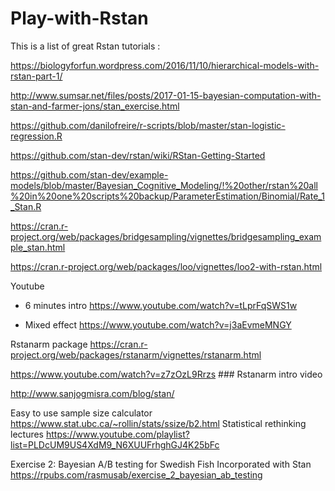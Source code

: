 # Play-with-Rstan

This is a list of great Rstan tutorials :

https://biologyforfun.wordpress.com/2016/11/10/hierarchical-models-with-rstan-part-1/

http://www.sumsar.net/files/posts/2017-01-15-bayesian-computation-with-stan-and-farmer-jons/stan_exercise.html

https://github.com/danilofreire/r-scripts/blob/master/stan-logistic-regression.R

https://github.com/stan-dev/rstan/wiki/RStan-Getting-Started

https://github.com/stan-dev/example-models/blob/master/Bayesian_Cognitive_Modeling/!%20other/rstan%20all%20in%20one%20scripts%20backup/ParameterEstimation/Binomial/Rate_1_Stan.R

https://cran.r-project.org/web/packages/bridgesampling/vignettes/bridgesampling_example_stan.html

https://cran.r-project.org/web/packages/loo/vignettes/loo2-with-rstan.html

Youtube
- 6 minutes intro 
https://www.youtube.com/watch?v=tLprFqSWS1w

- Mixed effect
https://www.youtube.com/watch?v=j3aEvmeMNGY

Rstanarm package
https://cran.r-project.org/web/packages/rstanarm/vignettes/rstanarm.html

https://www.youtube.com/watch?v=z7zOzL9Rrzs   ### Rstanarm intro video

http://www.sanjogmisra.com/blog/stan/


Easy to use sample size calculator
https://www.stat.ubc.ca/~rollin/stats/ssize/b2.html
Statistical rethinking lectures
https://www.youtube.com/playlist?list=PLDcUM9US4XdM9_N6XUUFrhghGJ4K25bFc

Exercise 2: Bayesian A/B testing for Swedish Fish Incorporated with Stan
https://rpubs.com/rasmusab/exercise_2_bayesian_ab_testing
